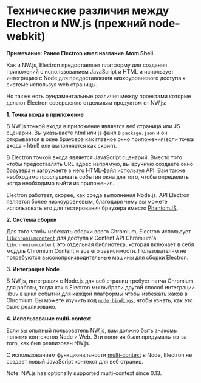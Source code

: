 # Технические различия между Electron и NW.js (прежний node-webkit)

**Примечание: Ранее Electron имел название Atom Shell.**

Как и NW.js, Electron предоставляет платформу для создания приложений с использованием JavaScript и HTML и использует интеграцию с Node для предоставления низкоуровневого доступа к системе используя web страницы.

Но также есть фундаментальные различия между проектами которые делают Electron совершенно отдельным продуктом от NW.js:

**1. Точка входа в приложение**

В NW.js точкой входа в приложение является веб страница или JS сценарий. Вы указываете html или js файл в `package.json` и он открывается в окне браузера как главное окно приложения(если точка входа - html) или выполняется как скрипт.

В Electron точкой входа является JavaScript сценарий. Вместо того чтобы предоставлять URL адрес напрямую, вы вручную создаете окно браузера и загружаете в него HTML-файл используя API. Вам также необходимо прослушивать события окна для того, чтобы определить когда необходимо выйти из приложения.

Electron работает, скорее, как среда выполнения Node.js. API Electron является более низкоуровневым, благодаря чему вы можете использовать его для тестирования браузера вместо [PhantomJS](http://phantomjs.org/).

**2. Система сборки**

Для того чтобы избежать сборки всего Chromium, Electron использует [`libchromiumcontent`](https://github.com/electron/libchromiumcontent) для доступа к Content API Chromium'а. `libchromiumcontent` это отдельная библиотека, которая включает в себя модуль Chromium Content и все его зависимости. Пользователям не потребуются высокопроизводительные машины для сборки Electron.

**3. Интеграция Node**

В NW.js, интеграция с Node.js для веб страниц требует патча Chromium для работы, тогда как в Electron мы выбрали другой способ интеграции libuv в цикл событий для каждой платформы чтобы избежать хаков в Chromium. Вы можете изучить код [`node_bindings`](https://github.com/electron/electron/tree/master/atom/common), чтобы узнать, как это было реализовано.

**4. Использование multi-context**

Если вы опытный пользователь NW.js, вам должно быть знакомы понятия контекстов Node и Web. Эти понятия были придуманы из-за того, как был реализован NW.js.

С использованием функциональности [multi-context](https://github.com/nodejs/node-v0.x-archive/commit/756b622) в Node, Electron не создает новый JavaScript контекст для веб страниц.

Note: NW.js has optionally supported multi-context since 0.13.